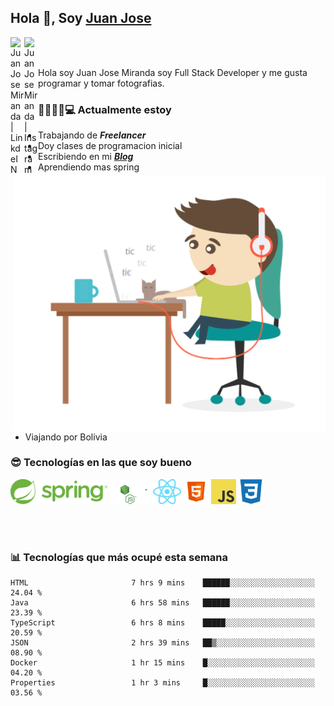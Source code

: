 ## Hola 👋, Soy [Juan Jose](http://juanjoses.me)

<a href="https://www.linkedin.com/in/juanjosemirandam/">
  <img align="left" alt="Juan Jose Miranda | LinkdeIN" width="22px" src="https://cdn.jsdelivr.net/npm/simple-icons@v3/icons/linkedin.svg" />
</a>

<a href="https://www.instagram.com/juan.jose.miranda/">
  <img align="left" alt="Juan Jose Miranda | Instagram" width="22px" src="https://cdn.jsdelivr.net/npm/simple-icons@v3/icons/instagram.svg" />
</a>

<br /> <br />

Hola soy Juan Jose Miranda soy Full Stack Developer y me gusta programar y tomar fotografias.

<img align="right" alt="GIF" src="./images/gif-juanjose.gif" width="500" max-height="320" />

### 👨‍💻🕵‍♀💻 Actualmente estoy

- Trabajando de ***Freelancer***
- Doy clases de programacion inicial
- Escribiendo en mi ***[Blog](http://juanjoses.me)***
- Aprendiendo mas spring
- Viajando por Bolivia 

### 😎 Tecnologías en las que soy bueno

<code><img alt="Spring" height="40px" src="./images/spring-icon.svg"/></code>
<code><img alt="NodeJS" height="40px" src="./images/nodejs-icon.svg" /></code>
<code><img alt="ReactJS" height="40px" src="./images/react-icon.svg" /></code>
<code><img alt="HTML5" height="40px" src="./images/html-icon.png" /></code>
<code><img alt="JavaScript" height="40px" src="./images/js-icon.png"  /></code>
<code><img alt="CSS3" height="40px" src="./images/css-icon.png" /></code>

<br/><br/>

### 📊 Tecnologías que más ocupé esta semana

<!--START_SECTION:waka-->

```text
HTML                       7 hrs 9 mins    ██████░░░░░░░░░░░░░░░░░░░   24.04 %
Java                       6 hrs 58 mins   ██████░░░░░░░░░░░░░░░░░░░   23.39 %
TypeScript                 6 hrs 8 mins    █████░░░░░░░░░░░░░░░░░░░░   20.59 %
JSON                       2 hrs 39 mins   ██▒░░░░░░░░░░░░░░░░░░░░░░   08.90 %
Docker                     1 hr 15 mins    █░░░░░░░░░░░░░░░░░░░░░░░░   04.20 %
Properties                 1 hr 3 mins     █░░░░░░░░░░░░░░░░░░░░░░░░   03.56 %
```

<!--END_SECTION:waka-->

<!-- ### 📌🤓 Últimos artículos en mi blog -->